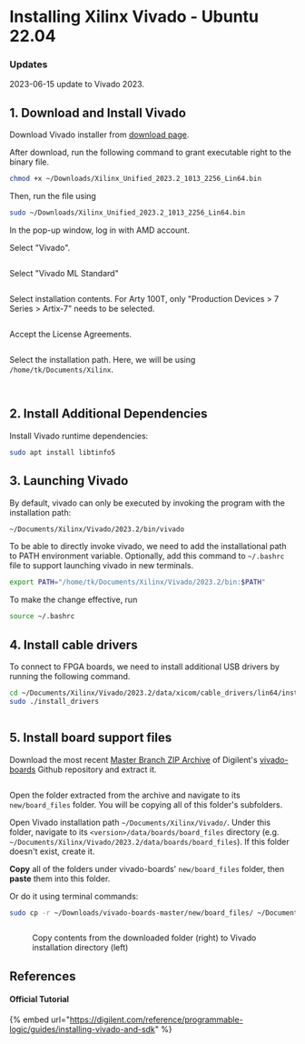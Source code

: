 # Installing Xilinx Vivado - Ubuntu 22.04

### Updates

2023-06-15 update to Vivado 2023.



## 1. Download and Install Vivado

Download Vivado installer from [download page](https://www.xilinx.com/member/forms/download/xef.html?filename=FPGAs\_AdaptiveSoCs\_Unified\_2023.2\_1013\_2256\_Lin64.bin).

After download, run the following command to grant executable right to the binary file.

```bash
chmod +x ~/Downloads/Xilinx_Unified_2023.2_1013_2256_Lin64.bin
```

Then, run the file using

```bash
sudo ~/Downloads/Xilinx_Unified_2023.2_1013_2256_Lin64.bin
```

In the pop-up window, log in with AMD account.

Select "Vivado".

<figure><img src="../../.gitbook/assets/image (162).png" alt=""><figcaption></figcaption></figure>

Select "Vivado ML Standard"

<figure><img src="../../.gitbook/assets/image (163).png" alt=""><figcaption></figcaption></figure>

Select installation contents. For Arty 100T, only "Production Devices > 7 Series > Artix-7" needs to be selected.

<figure><img src="../../.gitbook/assets/image (164).png" alt=""><figcaption></figcaption></figure>

Accept the License Agreements.

<figure><img src="../../.gitbook/assets/image (165).png" alt=""><figcaption></figcaption></figure>

Select the installation path. Here, we will be using `/home/tk/Documents/Xilinx`.

<figure><img src="../../.gitbook/assets/image (166).png" alt=""><figcaption></figcaption></figure>

<figure><img src="../../.gitbook/assets/image (5) (2) (1).png" alt=""><figcaption></figcaption></figure>



## 2. Install Additional Dependencies

Install Vivado runtime dependencies:

```bash
sudo apt install libtinfo5
```



## 3. Launching Vivado

By default, vivado can only be executed by invoking the program with the installation path:

```bash
~/Documents/Xilinx/Vivado/2023.2/bin/vivado
```

To be able to directly invoke vivado, we need to add the installational path to PATH environment variable. Optionally, add this command to `~/.bashrc` file to support launching vivado in new terminals.

```bash
export PATH="/home/tk/Documents/Xilinx/Vivado/2023.2/bin:$PATH"
```

To make the change effective, run

```bash
source ~/.bashrc
```



## 4. Install cable drivers

To connect to FPGA boards, we need to install additional USB drivers by running the following command.

```bash
cd ~/Documents/Xilinx/Vivado/2023.2/data/xicom/cable_drivers/lin64/install_script/install_drivers
sudo ./install_drivers
```

<figure><img src="../../.gitbook/assets/image (53).png" alt=""><figcaption></figcaption></figure>



## 5. Install board support files

Download the most recent [Master Branch ZIP Archive](https://github.com/Digilent/vivado-boards/archive/master.zip) of Digilent's [vivado-boards](https://github.com/Digilent/vivado-boards) Github repository and extract it.

<figure><img src="../../.gitbook/assets/image (1) (1) (1) (1).png" alt=""><figcaption></figcaption></figure>

Open the folder extracted from the archive and navigate to its `new/board_files` folder. You will be copying all of this folder's subfolders.

Open Vivado installation path `~/Documents/Xilinx/Vivado/`. Under this folder, navigate to its `<version>/data/boards/board_files` directory (e.g. `~/Documents/Xilinx/Vivado/2023.2/data/boards/board_files`). If this folder doesn't exist, create it.

**Copy** all of the folders under vivado-boards' `new/board_files` folder, then **paste** them into this folder.



Or do it using terminal commands:

```bash
sudo cp -r ~/Downloads/vivado-boards-master/new/board_files/ ~/Documents/Xilinx/Vivado/2023.2/data/boards/
```



<figure><img src="../../.gitbook/assets/image (1) (1) (1) (1) (1).png" alt=""><figcaption><p>Copy contents from the downloaded folder (right) to Vivado installation directory (left)</p></figcaption></figure>



## References

#### Official Tutorial

{% embed url="https://digilent.com/reference/programmable-logic/guides/installing-vivado-and-sdk" %}
